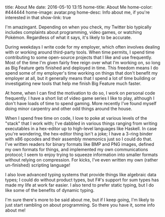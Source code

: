 title: About Me
date: 2016-05-10 13:15
home-title: About Me
home-color: #444444
home-image: avatar.png
home-desc: Info about me, if you're interested in that
show-link: true

I'm amazingant. Depending on when you check, my Twitter bio typically includes
complaints about programming, video games, or watching Pokémon. Regardless of
what it says, it's likely to be accurate.

During weekdays I write code for my employer, which often involves dealing with
or working around third-party tools. When time permits, I spend time
contributing to some open-source projects that I like and use frequently. Most
of the time I'm given fairly free reign over what I'm working on, so long as Big
Feature gets finished and deployed in time. This freedom means I do spend some
of my employer's time working on things that don't benefit my employer at all,
but it generally means that I spend a lot of time building or investigating new
tools that help me finish Big Feature much faster.

At home, when I can find the motivation to do so, I work on personal code
frequently. I have a short list of video game series I like to play, although I
don't have loads of time to spend gaming. More recently I've found myself doing
minor carpentry and other odd things around the house.

When I spend free time on code, I love to poke at various levels of the "stack"
that I work with; I've dabbled in various things ranging from writing
executables in a hex-editor up to high-level languages like Haskell. In case
you're wondering, the hex-editor thing isn't a joke; I have a 3-ring binder with
x86 opcodes and their assembly mnemonics just so I could do that. I've written
readers for binary formats like BMP and PNG images, defined my own formats for
things, and implemented my own communications protocol; I seem to enjoy trying
to squeeze information into smaller formats without relying on compression. For
kicks, I've even written my own (rather un-finished) scripting language!

I also love advanced typing systems that provide things like algebraic data
types; I could do without product types, but F#'s support for sum types has made
my life at work far easier. I also tend to prefer static typing, but I do like
some of the benefits of dynamic typing.

I'm sure there's more to be said about me, but if I keep going, I'm likely to
just start rambling on about programming. So there you have it, some info about
me!
